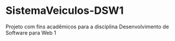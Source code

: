 # SistemaVeiculos-DSW1

Projeto com fins acadêmicos para a disciplina Desenvolvimento de Software para Web 1
